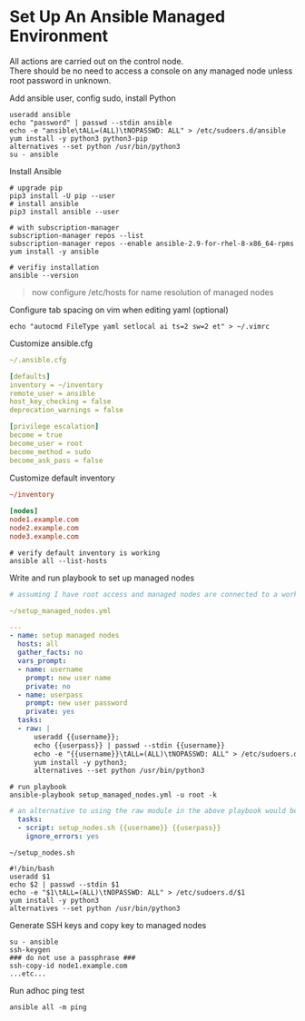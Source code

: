 # Set Up An Ansible Managed Environment

All actions are carried out on the control node.<br>
There should be no need to access a console on any managed node unless root password in unknown.

Add ansible user, config sudo, install Python
```shell
useradd ansible
echo "password" | passwd --stdin ansible
echo -e "ansible\tALL=(ALL)\tNOPASSWD: ALL" > /etc/sudoers.d/ansible
yum install -y python3 python3-pip
alternatives --set python /usr/bin/python3
su - ansible
```
Install Ansible
```shell
# upgrade pip
pip3 install -U pip --user
# install ansible
pip3 install ansible --user

# with subscription-manager
subscription-manager repos --list
subscription-manager repos --enable ansible-2.9-for-rhel-8-x86_64-rpms
yum install -y ansible

# verifiy installation
ansible --version
```

> now configure /etc/hosts for name resolution of managed nodes

Configure tab spacing on vim when editing yaml (optional)
```shell
echo "autocmd FileType yaml setlocal ai ts=2 sw=2 et" > ~/.vimrc
```
Customize ansible.cfg
```yaml
~/.ansible.cfg

[defaults]
inventory = ~/inventory
remote_user = ansible
host_key_checking = false
deprecation_warnings = false

[privilege escalation]
become = true
become_user = root
become_method = sudo
become_ask_pass = false
```
Customize default inventory
```ini
~/inventory
    
[nodes]
node1.example.com
node2.example.com
node3.example.com
```
```shell
# verify default inventory is working
ansible all --list-hosts
```
Write and run playbook to set up managed nodes
```yaml
# assuming I have root access and managed nodes are connected to a working repo I would write something like this.

~/setup_managed_nodes.yml

---
- name: setup managed nodes
  hosts: all
  gather_facts: no
  vars_prompt:
  - name: username
    prompt: new user name
    private: no
  - name: userpass
    prompt: new user password
    private: yes
  tasks:
  - raw: |
      useradd {{username}};
      echo {{userpass}} | passwd --stdin {{username}}
      echo -e "{{username}}\tALL=(ALL)\tNOPASSWD: ALL" > /etc/sudoers.d/{{username}};
      yum install -y python3;
      alternatives --set python /usr/bin/python3
```
```shell
# run playbook
ansible-playbook setup_managed_nodes.yml -u root -k
```
```yaml
# an alternative to using the raw module in the above playbook would be to use the script module
  tasks:
  - script: setup_nodes.sh {{username}} {{userpass}}
    ignore_errors: yes
```
```shell
~/setup_nodes.sh

#!/bin/bash
useradd $1
echo $2 | passwd --stdin $1
echo -e "$1\tALL=(ALL)\tNOPASSWD: ALL" > /etc/sudoers.d/$1
yum install -y python3
alternatives --set python /usr/bin/python3
```
Generate SSH keys and copy key to managed nodes
```shell
su - ansible
ssh-keygen
### do not use a passphrase ###
ssh-copy-id node1.example.com
...etc...
```
Run adhoc ping test
```shell
ansible all -m ping
```
